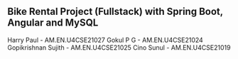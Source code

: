 ## Bike Rental Project (Fullstack) with Spring Boot, Angular and MySQL
Harry Paul - AM.EN.U4CSE21027
Gokul P G - AM.EN.U4CSE21024
Gopikrishnan Sujith - AM.EN.U4CSE21025
Cino Sunul - AM.EN.U4CSE21019

